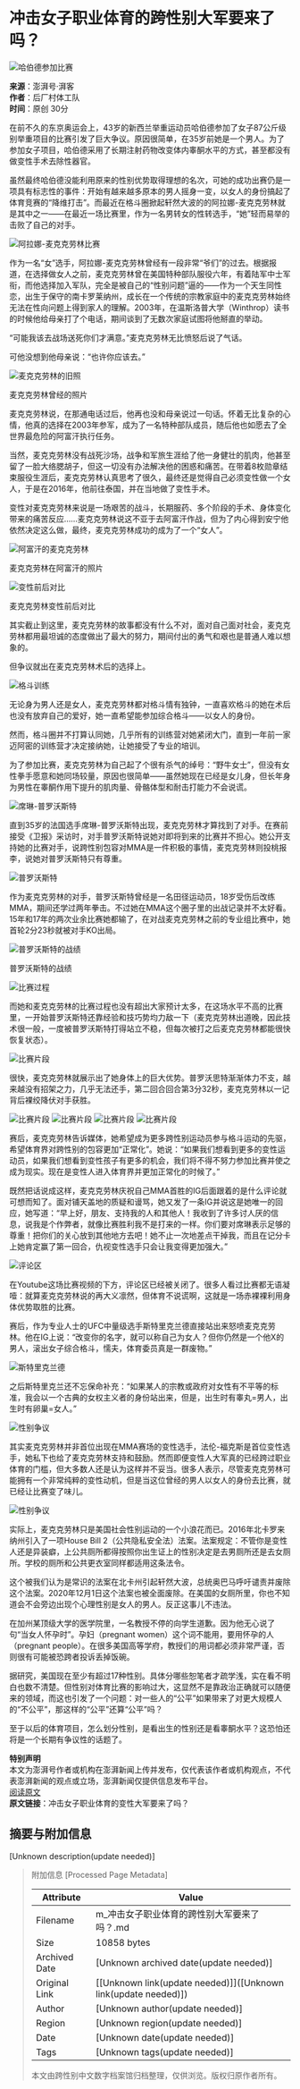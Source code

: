 # 冲击女子职业体育的跨性别大军要来了吗？

![哈伯德参加比赛](https://image.thepaper.cn/publish/interaction/image/4/193/440.png)

**来源**：澎湃号·湃客  
**作者**：后厂村体工队  
**时间**：原创 30分  

在前不久的东京奥运会上，43岁的新西兰举重运动员哈伯德参加了女子87公斤级别举重项目的比赛引发了巨大争议。原因很简单，在35岁前她是一个男人。为了参加女子项目，哈伯德采用了长期注射药物改变体内睾酮水平的方式，甚至都没有做变性手术去除性器官。

虽然最终哈伯德没能利用原来的性别优势取得理想的名次，可她的成功出赛仍是一项具有标志性的事件：开始有越来越多原本的男人摇身一变，以女人的身份搞起了体育竞赛的“降维打击”。而最近在格斗圈掀起轩然大波的的阿拉娜-麦克克劳林就是其中之一——在最近一场比赛里，作为一名男转女的性转选手，“她”轻而易举的击败了自己的对手。

![阿拉娜-麦克克劳林比赛](https://imagepphcloud.thepaper.cn/pph/image/154/28/10.jpg)

作为一名“女”选手，阿拉娜-麦克克劳林曾经有一段非常“爷们”的过去。根据报道，在选择做女人之前，麦克克劳林曾在美国特种部队服役六年，有着陆军中士军衔，而他选择加入军队，完全是被自己的“性别问题”逼的——作为一个天生同性恋，出生于保守的南卡罗莱纳州，成长在一个传统的宗教家庭中的麦克克劳林始终无法在性向问题上得到家人的理解。2003年，在温斯洛普大学（Winthrop）读书的时候他给母亲打了个电话，期间谈到了无数次家庭试图将他掰直的举动。

“可能我该去战场送死你们才满意。”麦克克劳林无比愤怒后说了气话。

可他没想到他母亲说：“也许你应该去。”

![麦克克劳林的旧照](https://imagepphcloud.thepaper.cn/pph/image/154/28/11.jpg)

麦克克劳林曾经的照片

麦克克劳林说，在那通电话过后，他再也没和母亲说过一句话。怀着无比复杂的心情，他真的选择在2003年参军，成为了一名特种部队成员，随后他也如愿去了全世界最危险的阿富汗执行任务。

当然，麦克克劳林没有战死沙场，战争和军旅生涯给了他一身健壮的肌肉，他甚至留了一脸大络腮胡子，但这一切没有办法解决他的困惑和痛苦。在带着8枚勋章结束服役生涯后，麦克克劳林认真思考了很久，最终还是觉得自己必须变性做一个女人，于是在2016年，他前往泰国，并在当地做了变性手术。

变性对麦克克劳林来说是一场艰苦的战斗，长期服药、多个阶段的手术、身体变化带来的痛苦反应……麦克克劳林说这不亚于去阿富汗作战，但为了内心得到安宁他依然决定这么做，最终，麦克克劳林成功的成为了一个“女人”。

![阿富汗的麦克克劳林](https://imagepphcloud.thepaper.cn/pph/image/154/28/13.jpg)

麦克克劳林在阿富汗的照片

![变性前后对比](https://imagepphcloud.thepaper.cn/pph/image/154/28/14.jpg)

麦克克劳林变性前后对比

其实截止到这里，麦克克劳林的故事都没有什么不对，面对自己面对社会，麦克克劳林都用最坦诚的态度做出了最大的努力，期间付出的勇气和艰也是普通人难以想象的。

但争议就出在麦克克劳林术后的选择上。

![格斗训练](https://imagepphcloud.thepaper.cn/pph/image/154/28/16.jpg)

无论身为男人还是女人，麦克克劳林都对格斗情有独钟，一直喜欢格斗的她在术后也没有放弃自己的爱好，她一直希望能参加综合格斗——以女人的身份。

然而，格斗圈并不打算认同她，几乎所有的训练营对她紧闭大门，直到一年前一家迈阿密的训练营才决定接纳她，让她接受了专业的培训。

为了参加比赛，麦克克劳林为自己起了个很有杀气的绰号：“野牛女士”，但没有女性拳手愿意和她同场较量，原因也很简单——虽然她现在已经是女儿身，但长年身为男性在睾酮作用下提升的肌肉量、骨骼体型和耐击打能力不会说谎。

![席琳-普罗沃斯特](https://imagepphcloud.thepaper.cn/pph/image/154/28/17.jpg)

直到35岁的法国选手席琳-普罗沃斯特出现，麦克克劳林才算找到了对手。在赛前接受《卫报》采访时，对手普罗沃斯特说她对即将到来的比赛并不担心。她公开支持她的比赛对手，说跨性别包容对MMA是一件积极的事情，麦克克劳林则投桃报李，说她对普罗沃斯特只有尊重。

![普罗沃斯特](https://imagepphcloud.thepaper.cn/pph/image/154/28/18.jpg)

作为麦克克劳林的对手，普罗沃斯特曾经是一名田径运动员，18岁受伤后改练MMA，期间还学过两年拳击。不过她在MMA这个圈子里的出战记录并不太好看。15年和17年的两次业余比赛她都输了，在对战麦克克劳林之前的专业组比赛中，她首轮2分23秒就被对手KO出局。

![普罗沃斯特的战绩](https://imagepphcloud.thepaper.cn/pph/image/154/28/19.jpg)

普罗沃斯特的战绩

![比赛过程](https://imagepphcloud.thepaper.cn/pph/image/154/28/23.jpg)

而她和麦克克劳林的比赛过程也没有超出大家预计太多，在这场水平不高的比赛里，一开始普罗沃斯特还靠经验和技巧势均力敌一下（麦克克劳林出道晚，因此技术很一般，一度被普罗沃斯特打得站立不稳，但每次被打之后麦克克劳林都能很快恢复状态）。

![比赛片段](https://imagepphcloud.thepaper.cn/pph/image/154/28/25.gif)

很快，麦克克劳林就展示出了她身体上的巨大优势。普罗沃思特渐渐体力不支，越来越没有招架之力，几乎无法还手，第二回合回合第3分32秒，麦克克劳林以一记背后裸绞降伏对手获胜。

![比赛片段](https://imagepphcloud.thepaper.cn/pph/image/154/28/26.gif)
![比赛片段](https://imagepphcloud.thepaper.cn/pph/image/154/28/27.gif)
![比赛片段](https://imagepphcloud.thepaper.cn/pph/image/154/28/28.gif)
![比赛片段](https://imagepphcloud.thepaper.cn/pph/image/154/28/29.gif)

赛后，麦克克劳林告诉媒体，她希望成为更多跨性别运动员参与格斗运动的先驱，希望体育界对跨性别的包容更加“正常化”。她说：“如果我们想看到更多的变性运动员，如果我们想看到变性孩子有更多的机会，我们将不得不努力参加比赛并使之成为现实。现在是变性人进入体育界并更加正常化的时候了。”

既然把话说成这样，麦克克劳林庆祝自己MMA首胜的IG后面跟着的是什么评论就可想而知了。面对铺天盖地的质疑和谩骂，她又发了一条IG并说这是她唯一的回应，她写道：“早上好，朋友、支持我的人和其他人！我收到了许多讨人厌的信息，说我是个作弊者，就像比赛胜利我不是打来的一样。你们要对席琳表示足够的尊重！把你们的关心放到其他地方去吧！她不止一次地差点干掉我，而且在记分卡上她肯定赢了第一回合，仇视变性选手只会让我变得更加强大。”

![评论区](https://imagepphcloud.thepaper.cn/pph/image/154/28/30.jpg)

在Youtube这场比赛视频的下方，评论区已经被关闭了。很多人看过比赛都无语凝噎：就算麦克克劳林说的再大义凛然，但体育不说谎啊，这就是一场赤裸裸利用身体优势取胜的比赛。

赛后，作为专业人士的UFC中量级选手斯特里克兰德直接站出来怒喷麦克克劳林。他在IG上说：“改变你的名字，就可以称自己为女人？但你仍然是一个他X的男人，滚出女子综合格斗，懦夫，体育委员真是一群废物。”

![斯特里克兰德](https://imagepphcloud.thepaper.cn/pph/image/154/28/31.jpg)

之后斯特里克兰还不忘保命补充：“如果某人的宗教或政府对女性有不平等的标准，我会以一个古典的女权主义者的身份站出来，但是，出生时有睾丸=男人，出生时有卵巢=女人。”

![性别争议](https://imagepphcloud.thepaper.cn/pph/image/154/28/32.jpg)

其实麦克克劳林并非首位出现在MMA赛场的变性选手，法伦-福克斯是首位变性选手，她私下也给了麦克克劳林支持和鼓励。然而即便变性人大军真的已经跨过职业体育的门槛，但大多数人还是认为这样并不妥当。很多人表示，尽管麦克克劳林可能拥有一个非常纯粹的变性动机，但是当这位曾经的男人以女人的身份去比赛，就已经让比赛变了味儿。

![性别争议](https://imagepphcloud.thepaper.cn/pph/image/154/28/33.jpg)

实际上，麦克克劳林只是美国社会性别运动的一个小浪花而已。2016年北卡罗来纳州引入了一项House Bill 2（公共隐私安全法）法案。法案规定：不管你是变性人还是异装癖，上公共厕所都得按照你出生证上的性别决定是去男厕所还是去女厕所。学校的厕所和公共更衣室同样都适用这条法令。

这个被我们认为是常识的法案在北卡州引起轩然大波，总统奥巴马呼吁谴责并废除这个法案。2020年12月1日这个法案也被全面废除。在美国的女厕所里，你也不知道会不会旁边出现个心理性别是女人的男人。反正这事儿不违法。

在加州某顶级大学的医学院里，一名教授不停的向学生道歉。因为他无心说了句“当女人怀孕时”。孕妇（pregnant women）这个词不能用，要用怀孕的人（pregnant people）。在很多美国高等学府，教授们的用词都必须非常严谨，否则很有可能被恐跨者投诉丢掉饭碗。

据研究，美国现在至少有超过17种性别。具体分哪些恕笔者才疏学浅，实在看不明白也数不清楚。但性别对体育比赛的影响过大，这显然不是靠政治正确就可以随便来的领域，而这也引发了一个问题：对一些人的“公平”如果带来了对更大规模人的“不公平”，那这样的“公平”还算“公平”吗？

至于以后的体育项目，怎么划分性别，是看出生的性别还是看睾酮水平？这恐怕还将是一个长期有争议性的话题了。

**特别声明**  
本文为澎湃号作者或机构在澎湃新闻上传并发布，仅代表该作者或机构观点，不代表澎湃新闻的观点或立场，澎湃新闻仅提供信息发布平台。  
[阅读原文](http://mp.weixin.qq.com/s/YSiuojuhEIwOhNaOR2nLVQ)  
**原文链接**：冲击女子职业体育的变性大军要来了吗？

## 摘要与附加信息

<!-- tcd_abstract -->
[Unknown description(update needed)]
<!-- tcd_abstract_end -->

> 附加信息 [Processed Page Metadata]
>
> | Attribute       | Value                                  |
> |-----------------|----------------------------------------|
> | Filename        | m_冲击女子职业体育的跨性别大军要来了吗？.md                             |
> | Size            | 10858 bytes                           |
> | Archived Date   | [Unknown archived date(update needed)]                             |
> | Original Link   | [[Unknown link(update needed)]]([Unknown link(update needed)])                       |
> | Author          | [Unknown author(update needed)]                               |
> | Region          | [Unknown region(update needed)]                               |
> | Date            | [Unknown date(update needed)]                                 |
> | Tags            | [Unknown tags(update needed)]                                 |
>
> 本文由跨性别中文数字档案馆归档整理，仅供浏览。版权归原作者所有。
>